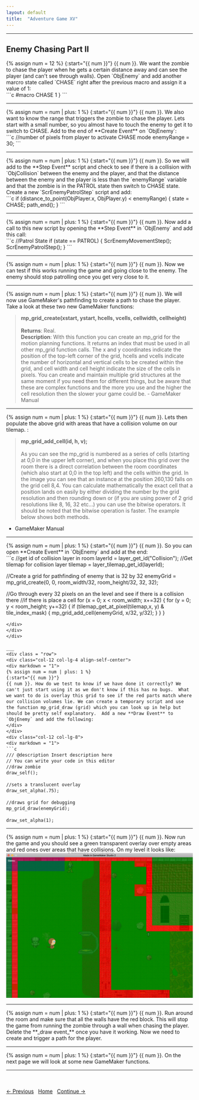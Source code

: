 ```yaml
---
layout: default
title:  "Adventure Game XV"
---
```

___ 
## Enemy Chasing Part II

<div class = "row">
<div class="col-12 col-lg-4 align-self-center">
<div markdown = "1">
{% assign num = 12 %}
{:start="{{ num }}"}
{{ num }}. We want the zombie to chase the player when he gets a certain distance away and can see the player (and can't see through walls).  Open `ObjEnemy` and add another marcro state called `CHASE` right after the previous macro and assign it a value of 1:
</div>
</div>
<div class="col-12 col-lg-8">
<div markdown = "1">
```c
#macro CHASE 1
}
```
</div>
</div>
</div>

___ 
<div class = "row">
<div class="col-12 col-lg-4 align-self-center">
<div markdown = "1">
{% assign num = num | plus: 1 %}
{:start="{{ num }}"}
{{ num }}. We also want to know the range that triggers the zombie to chase the player.  Lets start with a small number, so you almost have to touch the enemy to get it to switch to CHASE.  Add to the end of **Create Event** on `ObjEnemy`:
</div>
</div>
<div class="col-12 col-lg-8">
<div markdown = "1">
```c
//number of pixels from player to activate CHASE mode
enemyRange = 30;
```
</div>
</div>
</div>
 
___ 
<div class = "row">
<div class="col-12 col-lg-4 align-self-center">
<div markdown = "1">
{% assign num = num | plus: 1 %}
{:start="{{ num }}"}
{{ num }}. So we will add to the **Step Event** script and check to see if there is a collision with `ObjCollision` between the enemy and the player, and that the distance between the enemy and the player is less than the `enemyRange` variable and that the zombie is in the PATROL state then switch to CHASE state.  Create a new `ScrEnemyPatrolStep` script and add:
</div>
</div>
<div class="col-12 col-lg-8">
<div markdown = "1">
```c
if (distance_to_point(ObjPlayer.x, ObjPlayer.y) < enemyRange)
{
	state = CHASE;
	path_end();
}
```
</div>
</div>
</div>

___ 
<div class = "row">
<div class="col-12 col-lg-4 align-self-center">
<div markdown = "1">
{% assign num = num | plus: 1 %}
{:start="{{ num }}"}
{{ num }}. Now add a call to this new script by opening the **Step Event** in `ObjEnemy` and add this call:
</div>
</div>
<div class="col-12 col-lg-8">
<div markdown = "1">
```c
//Patrol State
if (state == PATROL)
{
	ScrEnemyMovementStep();
	ScrEnemyPatrolStep();
}
```
</div>
</div>
</div>

___
<div class = "row">
<div class="col-12">
<div markdown = "1">
{% assign num = num | plus: 1 %}
{:start="{{ num }}"}
{{ num }}. Now we can test if this works running the game and going close to the enemy.  The enemy should stop patrolling once you get very close to it.
</div>
</div>
</div>

___ 
<div class = "row">
<div class="col-12">
<div markdown = "1">
{% assign num = num | plus: 1 %}
{:start="{{ num }}"}
{{ num }}. We will now use GameMaker's pathfinding to create a path to chase the player.  Take a look at these two new GameMaker functions:

> **mp_grid_create(xstart, ystart, hcells, vcells, cellwidth, cellheight)**<br><br>**Returns**: Real. <br>**Description**: With this function you can create an mp_grid for the motion planning functions. It returns an index that must be used in all other mp_grid function calls. The x and y coordinates indicate the position of the top-left corner of the grid, hcells and vcells indicate the number of horizontal and vertical cells to be created within the grid, and cell width and cell height indicate the size of the cells in pixels. You can create and maintain multiple grid structures at the same moment if you need them for different things, but be aware that these are complex functions and the more you use and the higher the cell resolution then the slower your game could be. - GameMaker Manual
</div>
</div>
</div>

___ 
<div class = "row">
<div class="col-12">
<div markdown = "1">
{% assign num = num | plus: 1 %}
{:start="{{ num }}"}
{{ num }}. Lets then populate the above grid with areas that have a collision volume on our tilemap.  :  

> **mp_grid_add_cell(id, h, v);**<br><br>As you can see the mp_grid is numbered as a series of cells (starting at 0,0 in the upper left corner), and when you place this grid over the room there is a direct correlation between the room coordinates (which also start at 0,0 in the top left) and the cells within the grid. In the image you can see that an instance at the position 260,130 falls on the grid cell 8,4. You can calculate mathematically the exact cell that a position lands on easily by either dividing the number by the grid resolution and then rounding down or (if you are using power of 2 grid resolutions like 8, 16, 32 etc...) you can use the bitwise operators. It should be noted that the bitwise operation is faster. The example below shows both methods.
- GameMaker Manual 
</div>
</div>
</div>

___ 
<div class = "row">
<div class="col-12 col-lg-4 align-self-center">
<div markdown = "1">
{% assign num = num | plus: 1 %}
{:start="{{ num }}"}
{{ num }}. So you can open **Create Event** in `ObjEnemy` and add at the end:  
</div>
</div>
<div class="col-12 col-lg-8">
<div markdown = "1">
```c
//get id of collision layer in room
layerId = layer_get_id("Collision");
//Get tilemap for collision layer
tilemap = layer_tilemap_get_id(layerId);

//Create a grid for pathfinding of enemy that is 32 by 32
enemyGrid = mp_grid_create(0, 0, room_width/32, room_height/32, 32, 32);

//Go through every 32 pixels on an the level and see if there is a collision there
//if there is place a cell
for (x = 0; x < room_width; x+=32)
{
	for (y = 0; y < room_height; y+=32)
	{
		if (tilemap_get_at_pixel(tilemap,x, y) & tile_index_mask)
		{
			mp_grid_add_cell(enemyGrid, x/32, y/32);
		}
	}
}
```
</div>
</div>
</div>

___ 
<div class = "row">
<div class="col-12 col-lg-4 align-self-center">
<div markdown = "1">
{% assign num = num | plus: 1 %}
{:start="{{ num }}"}
{{ num }}. How do we test to know if we have done it correctly? We can't just start using it as we don't know if this has no bugs.  What we want to do is overlay this grid to see if the red parts match where our collision volumes lie. We can create a temporary script and use the function mp_grid_draw (grid) which you can look up in help but should be pretty self explanatory.  Add a new **Draw Event** to `ObjEnemy` and add the following:  
</div>
</div>
<div class="col-12 col-lg-8">
<div markdown = "1">
```c
/// @description Insert description here
// You can write your code in this editor
//draw zombie
draw_self();

//sets a translucent overlay
draw_set_alpha(.75);

//draws grid for debugging
mp_grid_draw(enemyGrid);

draw_set_alpha(1);
```
</div>
</div>
</div>

___ 
<div class = "row">
<div class="col-12 col-lg-4 align-self-center">
<div markdown = "1">
{% assign num = num | plus: 1 %}
{:start="{{ num }}"}
{{ num }}.  Now run the game and you should see a green transparent overlay over empty areas and red ones over areas that have collisions.  On my level it looks like:
</div>
</div>
<div class="col-12 col-lg-8">
<img src="images/DrawDrawEventType.jpg" class="img-fluid" alt="Create new object with button">
</div>
</div>

___ 
<div class = "row">
<div class="col-12">
<div markdown = "1">
{% assign num = num | plus: 1 %}
{:start="{{ num }}"}
{{ num }}. Run around the room and make sure that all the walls have the red block.  This will stop the game from running the zombie through a wall when chasing the player. Delete the **_draw event_** once you have it working.  Now we need to create and trigger a path for the player.
</div>
</div>
</div>

___ 
<div class = "row">
<div class="col-12">
<div markdown = "1">
{% assign num = num | plus: 1 %}
{:start="{{ num }}"}
{{ num }}. On the next page we will look at some new GameMaker functions.
</div>
</div>
</div>

___ 
<br><br>
[<- Previous](AdventureGame_14.html)&nbsp;&nbsp;&nbsp;[Home](../../index.html)&nbsp;&nbsp;&nbsp;[Continue ->](AdventureGame_16.html)
<br />  
<br />  
<br />  
<br /> 
<br />  
<br />   